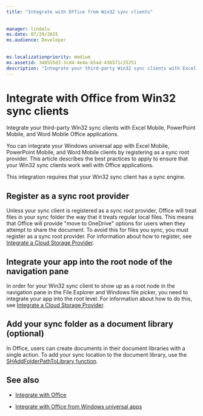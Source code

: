 ```yaml
---
title: "Integrate with Office from Win32 sync clients"
 
 
manager: lindalu
ms.date: 07/29/2015
ms.audience: Developer
 
 
ms.localizationpriority: medium
ms.assetid: 348555d3-3cd4-4e4a-b5ad-436571c25251
description: "Integrate your third-party Win32 sync clients with Excel Mobile, PowerPoint Mobile, and Word Mobile Office applications."
---
```


# Integrate with Office from Win32 sync clients

Integrate your third-party Win32 sync clients with Excel Mobile, PowerPoint Mobile, and Word Mobile Office applications. 
  
You can integrate your Windows universal app with Excel Mobile, PowerPoint Mobile, and Word Mobile clients by registering as a sync root provider. This article describes the best practices to apply to ensure that your Win32 sync clients work well with Office applications.
  
This integration requires that your Win32 sync client has a sync engine.
  
## Register as a sync root provider

Unless your sync client is registered as a sync root provider, Office will treat files in your sync folder the way that it treats regular local files. This means that Office will provide "move to OneDrive" options for users when they attempt to share the document. To avoid this for files you sync, you must register as a sync root provider. For information about how to register, see [Integrate a Cloud Storage Provider](https://msdn.microsoft.com/library/windows/desktop/dn889934%28v=vs.85%29.aspx).
  
## Integrate your app into the root node of the navigation pane

In order for your Win32 sync client to show up as a root node in the navigation pane in the File Explorer and Windows file picker, you need to integrate your app into the root level. For information about how to do this, see [Integrate a Cloud Storage Provider](https://msdn.microsoft.com/library/windows/desktop/dn889934%28v=vs.85%29.aspx). 
  
## Add your sync folder as a document library (optional)

In Office, users can create documents in their document libraries with a single action. To add your sync location to the document library, use the [SHAddFolderPathToLibrary function](https://msdn.microsoft.com/library/windows/desktop/dd378432%28v=vs.85%29.aspx). 
  
## See also
<a name="bk_addresources"> </a>

- [Integrate with Office](integrate-with-office.md)
    
- [Integrate with Office from Windows universal apps](integrate-with-office-from-windows-universal-apps.md)
    

